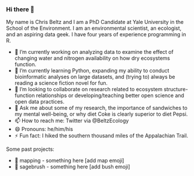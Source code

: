 ### Hi there 👋

My name is Chris Beltz and I am a PhD Candidate at Yale University in the School of the Environment. I am an environmental scientist, an ecologist, and an aspiring data geek. I have four years of experience programming in R.

- 🔭 I’m currently working on analyzing data to examine the effect of changing water and nitrogen availability on how dry ecosystems function.
- 🌱 I’m currently learning Python, expanding my ability to conduct bioinformatic analyses on large datasets, and (trying to) always be reading a science fiction novel for fun.
- 👯 I’m looking to collaborate on research related to ecosystem structure-function relationships or developing/teaching better open science and open data practices.
- 💬 Ask me about some of my research, the importance of sandwiches to my mental well-being, or why diet Coke is clearly superior to diet Pepsi.
- 📫 How to reach me: Twitter via @BeltzEcology
- 😄 Pronouns: he/him/his
- ⚡ Fun fact: I hiked the southern thousand miles of the Appalachian Trail.

Some past projects:

- 🚆 mapping - something here [add map emoji]
- 🚆 sagebrush - something here [add bush emoji]
